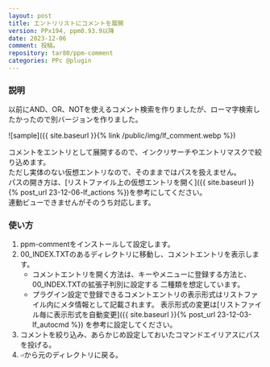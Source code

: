 ```yaml
---
layout: post
title: エントリリストにコメントを展開
version: PPx194, ppm0.93.9以降
date: 2023-12-06
comment: 投稿。
repository: tar80/ppm-comment
categories: PPc @plugin
---
```


### 説明

以前にAND、OR、NOTを使えるコメント検索を作りましたが、ローマ字検索したかったので別バージョンを作りました。

![sample]({{ site.baseurl }}{% link /public/img/lf_comment.webp %})

コメントをエントリとして展開するので、インクリサーチやエントリマスクで絞り込めます。  
ただし実体のない仮想エントリなので、そのままではパスを扱えません。  
パスの開き方は、[リストファイル上の仮想エントリを開く]({{ site.baseurl }}{% post_url 23-12-06-lf_actions %})を参考にしてください。  
連動ビューできませんがそのうち対応します。

### 使い方

1. ppm-commentをインストールして設定します。
1. 00_INDEX.TXTのあるディレクトリに移動し、コメントエントリを表示します。
   - コメントエントリを開く方法は、キーやメニューに登録する方法と、00_INDEX.TXTの拡張子判別に設定する
     二種類を想定しています。
   - プラグイン設定で登録できるコメントエントリの表示形式はリストファイル内にメタ情報として記載されます。
     表示形式の変更は[リストファイル毎に表示形式を自動変更]({{ site.baseurl }}{% post_url 23-12-03-lf_autocmd %})
     を参考に設定してください。
1. コメントを絞り込み、あらかじめ設定しておいたコマンドエイリアスにパスを投げる。
1. `⏎`から元のディレクトリに戻る。
